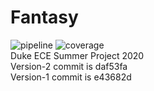 # Fantasy
![pipeline](https://gitlab.oit.duke.edu/hm171/fantasy/badges/master/pipeline.svg)
![coverage](https://gitlab.oit.duke.edu/hm171/fantasy/badges/master/coverage.svg?job=test)  
Duke ECE Summer Project 2020  
Version-2 commit is daf53fa  
Version-1 commit is e43682d  

